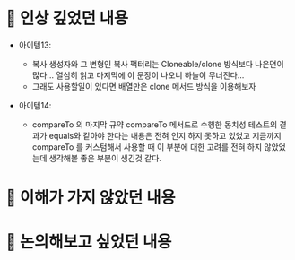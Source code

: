 # 📌 인상 깊었던 내용
* 아이템13: 
  - 복사 생성자와 그 변형인 복사 팩터리는 Cloneable/clone 방식보다 나은면이 많다... 열심히 읽고 마지막에 이 문장이 나오니 하늘이 무너진다...
  - 그래도 사용할일이 있다면 배열만은 clone 메서드 방식을 이용해보자
   
* 아이템14: 
  - compareTo 의 마지막 규약 compareTo 메서드로 수행한 동치성 테스트의 결과가 equals와 같아야 한다는 내용은 전혀 인지 하지 못하고 있었고 지금까지 compareTo 를 커스텀해서 사용할 때 이 부분에 대한 고려를 전혀 하지 않았었는데 생각해볼 좋은 부분이 생긴것 같다.

# 📌 이해가 가지 않았던 내용

# 📌 논의해보고 싶었던 내용
